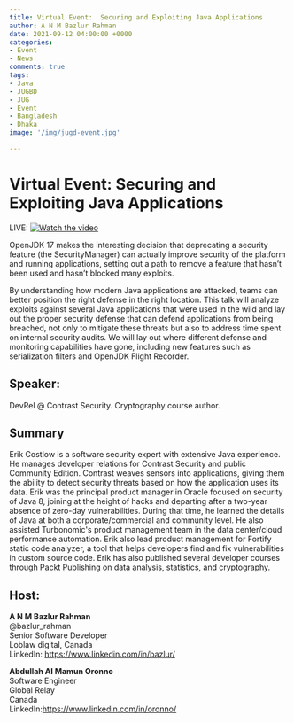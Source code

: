 ```yaml
---
title: Virtual Event:  Securing and Exploiting Java Applications
author: A N M Bazlur Rahman
date: 2021-09-12 04:00:00 +0000
categories:
- Event
- News
comments: true
tags:
- Java
- JUGBD
- JUG
- Event
- Bangladesh
- Dhaka
image: '/img/jugd-event.jpg'

---
```


# Virtual Event:  Securing and Exploiting Java Applications

LIVE: [![Watch the video](/img/jugd-event.jpg)](https://www.youtube.com/watch?v=78O8lmS0jRE)


OpenJDK 17 makes the interesting decision that deprecating a security feature (the SecurityManager) can actually improve security of the platform and running applications, setting out a path to remove a feature that hasn’t been used and hasn’t blocked many exploits.

By understanding how modern Java applications are attacked, teams can better position the right defense in the right location. This talk will analyze exploits against several Java applications that were used in the wild and lay out the proper security defense that can defend applications from being breached, not only to mitigate these threats but also to address time spent on internal security audits.
We will lay out where different defense and monitoring capabilities have gone, including new features such as serialization filters and OpenJDK Flight Recorder.


## Speaker:
DevRel @ Contrast Security. Cryptography course author.

## Summary
Erik Costlow is a software security expert with extensive Java experience. He manages developer relations for Contrast Security and public Community Edition. Contrast weaves sensors into applications, giving them the ability to detect security threats based on how the application uses its data. Erik was the principal product manager in Oracle focused on security of Java 8, joining at the height of hacks and departing after a two-year absence of zero-day vulnerabilities. During that time, he learned the details of Java at both a corporate/commercial and community level. He also assisted Turbonomic's product management team in the data center/cloud performance automation. Erik also lead product management for Fortify static code analyzer, a tool that helps developers find and fix vulnerabilities in custom source code. Erik has also published several developer courses through Packt Publishing on data analysis, statistics, and cryptography. 

## Host: 

**A N M Bazlur Rahman**\
@bazlur_rahman\
Senior Software Developer\
Loblaw digital, Canada\
LinkedIn: https://www.linkedin.com/in/bazlur/


**Abdullah Al Mamun Oronno**\
Software Engineer\
Global Relay\
Canada\
LinkedIn:https://www.linkedin.com/in/oronno/

